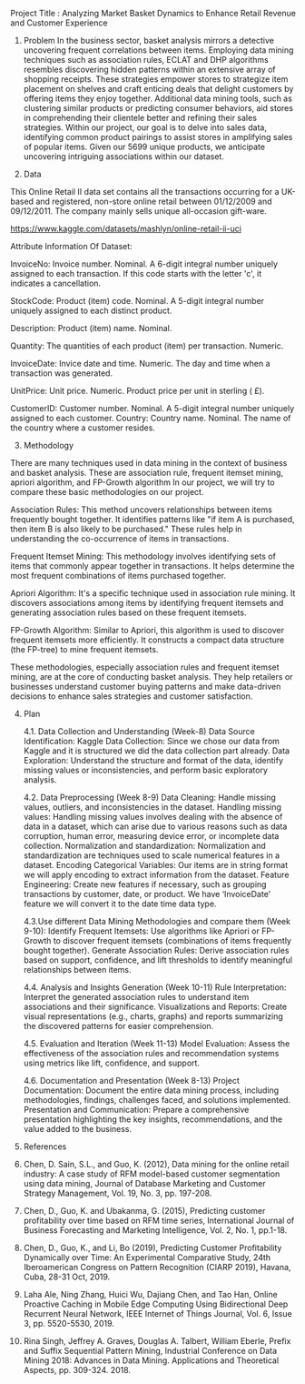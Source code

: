 
Project Title         : Analyzing Market Basket Dynamics to Enhance Retail Revenue and Customer Experience 

1. Problem
In the business sector, basket analysis mirrors a detective uncovering frequent correlations between items. Employing data mining techniques such as association rules, ECLAT and DHP algorithms resembles discovering hidden patterns within an extensive array of shopping receipts. These strategies empower stores to strategize item placement on shelves and craft enticing deals that delight customers by offering items they enjoy together. Additional data mining tools, such as clustering similar products or predicting consumer behaviors, aid stores in comprehending their clientele better and refining their sales strategies. Within our project, our goal is to delve into sales data, identifying common product pairings to assist stores in amplifying sales of popular items. Given our 5699 unique products, we anticipate uncovering intriguing associations within our dataset.

2.  Data 

This Online Retail II data set contains all the transactions occurring for a UK-based and registered, non-store online retail between 01/12/2009 and 09/12/2011. The company mainly sells unique all-occasion gift-ware. 

https://www.kaggle.com/datasets/mashlyn/online-retail-ii-uci 

Attribute Information Of Dataset:

InvoiceNo: Invoice number. Nominal. A 6-digit integral number uniquely assigned to each transaction. If this code starts with the letter 'c', it indicates a cancellation.

StockCode: Product (item) code. Nominal. A 5-digit integral number uniquely assigned to each distinct product.

Description: Product (item) name. Nominal.

Quantity: The quantities of each product (item) per transaction. Numeric.

InvoiceDate: Invice date and time. Numeric. The day and time when a transaction was generated.

UnitPrice: Unit price. Numeric. Product price per unit in sterling ( £).

CustomerID: Customer number. Nominal. A 5-digit integral number uniquely assigned to each customer.
Country: Country name. Nominal. The name of the country where a customer resides.


3. Methodology

There are many techniques used in data mining in the context of business and basket analysis. These are association rule, frequent itemset mining, apriori algorithm, and FP-Growth algorithm  In our project, we will try to compare these basic methodologies on our project.

Association Rules: This method uncovers relationships between items frequently bought together. It identifies patterns like "if item A is purchased, then item B is also likely to be purchased." These rules help in understanding the co-occurrence of items in transactions.

Frequent Itemset Mining: This methodology involves identifying sets of items that commonly appear together in transactions. It helps determine the most frequent combinations of items purchased together.

Apriori Algorithm: It's a specific technique used in association rule mining. It discovers associations among items by identifying frequent itemsets and generating association rules based on these frequent itemsets.

FP-Growth Algorithm: Similar to Apriori, this algorithm is used to discover frequent itemsets more efficiently. It constructs a compact data structure (the FP-tree) to mine frequent itemsets.

These methodologies, especially association rules and frequent itemset mining, are at the core of conducting basket analysis. They help retailers or businesses understand customer buying patterns and make data-driven decisions to enhance sales strategies and customer satisfaction.


4. Plan

	4.1. Data Collection and Understanding (Week-8)
Data Source Identification: Kaggle
Data Collection: Since we chose our data from Kaggle and it is structured we did the data collection part already.
Data Exploration: Understand the structure and format of the data, identify missing values or inconsistencies, and perform basic exploratory analysis.

	4.2. Data Preprocessing (Week 8-9)
Data Cleaning: Handle missing values, outliers, and inconsistencies in the dataset.
Handling missing values: Handling missing values involves dealing with the absence of data in a dataset, which can arise due to various reasons such as data corruption, human error, measuring device error, or incomplete data collection.
Normalization and standardization: Normalization and standardization are techniques used to scale numerical features in a dataset.
Encoding Categorical Variables: Our items are in string format we will apply encoding to extract information from the dataset.
Feature Engineering: Create new features if necessary, such as grouping transactions by customer, date, or product. We have ‘InvoiceDate’ feature we will convert it to the date time data type.

	4.3.Use different Data Mining Methodologies and compare them (Week 9-10):
Identify Frequent Itemsets: Use algorithms like Apriori or FP-Growth to discover frequent itemsets (combinations of items frequently bought together).
Generate Association Rules: Derive association rules based on support, confidence, and lift thresholds to identify meaningful relationships between items.

	4.4. Analysis and Insights Generation (Week 10-11)
Rule Interpretation: Interpret the generated association rules to understand item associations and their significance.
Visualizations and Reports: Create visual representations (e.g., charts, graphs) and reports summarizing the discovered patterns for easier comprehension.

	4.5. Evaluation and Iteration (Week 11-13)
Model Evaluation: Assess the effectiveness of the association rules and recommendation systems using metrics like lift, confidence, and support.

	4.6. Documentation and Presentation (Week 8-13)
Project Documentation: Document the entire data mining process, including methodologies, findings, challenges faced, and solutions implemented.
Presentation and Communication: Prepare a comprehensive presentation highlighting the key insights, recommendations, and the value added to the business.

5. References

1. Chen, D. Sain, S.L., and Guo, K. (2012), Data mining for the online retail industry: A case study of RFM model-based customer segmentation using data mining, Journal of Database Marketing and Customer Strategy Management, Vol. 19, No. 3, pp. 197-208.

2. Chen, D., Guo, K. and Ubakanma, G. (2015), Predicting customer profitability over time based on RFM time series, International Journal of Business Forecasting and Marketing Intelligence, Vol. 2, No. 1, pp.1-18.

3. Chen, D., Guo, K., and Li, Bo (2019), Predicting Customer Profitability Dynamically over Time: An Experimental Comparative Study, 24th Iberoamerican Congress on Pattern Recognition (CIARP 2019), Havana, Cuba, 28-31 Oct, 2019.

4. Laha Ale, Ning Zhang, Huici Wu, Dajiang Chen, and Tao Han, Online Proactive Caching in Mobile Edge Computing Using Bidirectional Deep Recurrent Neural Network, IEEE Internet of Things Journal, Vol. 6, Issue 3, pp. 5520-5530, 2019.

5. Rina Singh, Jeffrey A. Graves, Douglas A. Talbert, William Eberle, Prefix and Suffix Sequential Pattern Mining, Industrial Conference on Data Mining 2018: Advances in Data Mining. Applications and Theoretical Aspects, pp. 309-324. 2018.
